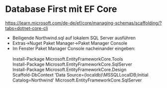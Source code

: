 ﻿# Database First mit EF Core

https://learn.microsoft.com/de-de/ef/core/managing-schemas/scaffolding/?tabs=dotnet-core-cli

- Beiligende Northwind.sql auf lokalem SQL Server ausführen
- Extras->Nuget Paket Manager->Paket Manager Console
- Im Fenster Paket Manager Console nacheinander eingeben:<br><br>
Install-Package Microsoft.EntityFrameworkCore.Tools<br>
Install-Package Microsoft.EntityFrameworkCore.SqlServer<br>
Install-Package Microsoft.EntityFrameworkCore.Design<br>
Scaffold-DbContext 'Data Source=(localdb)\MSSQLLocalDB;Initial Catalog=Northwind' Microsoft.EntityFrameworkCore.SqlServer<p>

